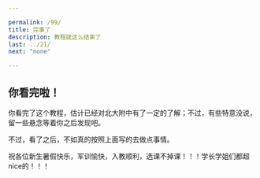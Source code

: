 ```yaml
---

permalink: /99/
title: 完事了
description: 教程就这么结束了
last: ../21/
next: "none"

---
```


## 你看完啦！

你看完了这个教程，估计已经对北大附中有了一定的了解；不过，有些特意没说，留一些悬念等着你之后发现吧。

不过，看了之后，不如真的按照上面写的去做点事情。

祝各位新生暑假快乐，军训愉快，入教顺利，选课不掉课！！！学长学姐们都超nice的！！！
